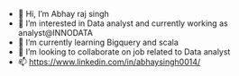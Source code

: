 - 👋 Hi, I’m Abhay raj singh
- 👀 I’m interested in Data analyst and currently working as analyst@INNODATA
- 🌱 I’m currently learning Bigquery and scala
- 💞️ I’m looking to collaborate on job related to Data analyst
- 📫 https://www.linkedin.com/in/abhaysingh0014/


<!---
abhay-0014/abhay-0014 is a ✨ special ✨ repository because its `README.md` (this file) appears on your GitHub profile.
You can click the Preview link to take a look at your changes.
--->
